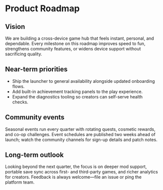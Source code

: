 # Product Roadmap

## Vision
We are building a cross-device game hub that feels instant, personal, and dependable. Every milestone on this roadmap improves speed to fun, strengthens community features, or widens device support without sacrificing quality.

## Near-term priorities
- Ship the launcher to general availability alongside updated onboarding flows.
- Add built-in achievement tracking panels to the play experience.
- Expand the diagnostics tooling so creators can self-serve health checks.

## Community events
Seasonal events run every quarter with rotating quests, cosmetic rewards, and co-op challenges. Event schedules are published two weeks ahead of launch; watch the community channels for sign-up details and patch notes.

## Long-term outlook
Looking beyond the next quarter, the focus is on deeper mod support, portable save sync across first- and third-party games, and richer analytics for creators. Feedback is always welcome—file an issue or ping the platform team.
